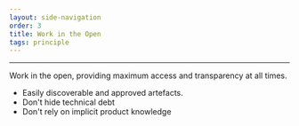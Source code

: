 ```yaml
---
layout: side-navigation
order: 3
title: Work in the Open
tags: principle
---
```


---
Work in the open, providing maximum access and transparency at all times.

- Easily discoverable and approved artefacts.
- Don't hide technical debt
- Don't rely on implicit product knowledge
